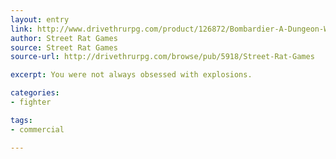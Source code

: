 ```yaml
---
layout: entry
link: http://www.drivethrurpg.com/product/126872/Bombardier-A-Dungeon-World-Playbook?manufacturers_id=5918
author: Street Rat Games
source: Street Rat Games
source-url: http://drivethrurpg.com/browse/pub/5918/Street-Rat-Games

excerpt: You were not always obsessed with explosions.

categories:
- fighter

tags:
- commercial

---
```

